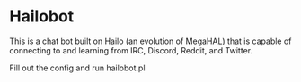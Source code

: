 # Hailobot

This is a chat bot built on Hailo (an evolution of MegaHAL) that is capable of connecting to and learning from IRC, Discord, Reddit, and Twitter.

Fill out the config and run hailobot.pl
